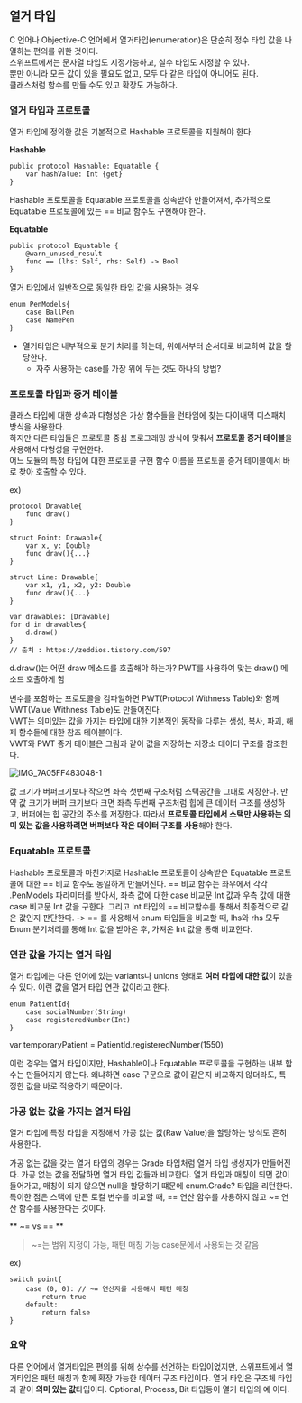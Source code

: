 ## 열거 타입

C 언어나 Objective-C 언어에서 열거타입(enumeration)은 단순히 정수 타입 값을 나열하는 편의를 위한 것이다.  
스위프트에서는 문자열 타입도 지정가능하고, 실수 타입도 지정할 수 있다.  
뿐만 아니라 모든 값이 있을 필요도 없고, 모두 다 같은 타입이 아니어도 된다.  
클래스처럼 함수를 만들 수도 있고 확장도 가능하다.

### 열거 타입과 프로토콜

열거 타입에 정의한 값은 기본적으로 Hashable 프로토콜을 지원해야 한다.

**Hashable**

```
public protocol Hashable: Equatable {
    var hashValue: Int {get}
}
```

Hashable 프로토콜을 Equatable 프로토콜을 상속받아 만들어져서, 추가적으로 Equatable 프로토콜에 있는 == 비교 함수도 구현해야 한다.

**Equatable**

```
public protocol Equatable {
    @warn_unused_result
    func == (lhs: Self, rhs: Self) -> Bool
}
```

열거 타입에서 일반적으로 동일한 타입 값을 사용하는 경우

```
enum PenModels{
    case BallPen
    case NamePen
}
```

-   열거타입은 내부적으로 분기 처리를 하는데, 위에서부터 순서대로 비교하여 값을 할당한다.
    -   자주 사용하는 case를 가장 위에 두는 것도 하나의 방법?

### 프로토콜 타입과 증거 테이블

클래스 타입에 대한 상속과 다형성은 가상 함수들을 런타임에 찾는 다이내믹 디스패치 방식을 사용한다.  
하지만 다른 타입들은 프로토콜 중심 프로그래밍 방식에 맞춰서 **프로토콜 증거 테이블**을 사용해서 다형성을 구현한다.  
어느 모듈의 특정 타입에 대한 프로토콜 구현 함수 이름을 프로토콜 증거 테이블에서 바로 찾아 호출할 수 있다.

ex)
```
protocol Drawable{
	func draw()
}

struct Point: Drawable{
	var x, y: Double
    func draw(){...}
}

struct Line: Drawable{
	var x1, y1, x2, y2: Double
    func draw(){...}
}

var drawables: [Drawable]
for d in drawables{
	d.draw()
}
// 출처 : https://zeddios.tistory.com/597
```

d.draw()는 어떤 draw 메소드를 호출해야 하는가?
PWT를 사용하여 맞는 draw() 메소드 호출하게 함


변수를 포함하는 프로토콜을 컴파일하면 PWT(Protocol Withness Table)와 함께 VWT(Value Withness Table)도 만들어진다.  
VWT는 의미있는 값을 가지는 타입에 대한 기본적인 동작을 다루는 생성, 복사, 파괴, 해제 함수들에 대한 참조 테이블이다.  
VWT와 PWT 증거 테이블은 그림과 같이 값을 저장하는 저장소 데이터 구조를 참조한다.

![IMG_7A05FF483048-1](https://user-images.githubusercontent.com/11826495/131636448-b4dfc4e4-373c-4d1c-90a6-268cdf79a01d.jpeg)

값 크기가 버퍼크기보다 작으면 좌측 첫번째 구조처럼 스택공간을 그대로 저장한다.
만약 값 크기가 버퍼 크기보다 크면 좌측 두번째 구조처럼 힙에 큰 데이터 구조를 생성하고, 버퍼에는 힙 공간의 주소를 저장한다.
따라서 **프로토콜 타입에서 스택만 사용하는 의미 있는 값을 사용하려면 버퍼보다 작은 데이터 구조를 사용**해야 한다.


### Equatable 프로토콜

Hashable 프로토콜과 마찬가지로 Hashable 프로토콜이 상속받은 Equatable 프로토콜에 대한 == 비교 함수도 동일하게 만들어진다.
== 비교 함수는 좌우에서 각각 .PenModels 파라미터를 받아서, 좌측 값에 대한 case 비교문 Int 값과 우측 값에 대한 case 비교문 Int 값을 구한다.
그리고 Int 타입의 == 비교함수를 통해서 최종적으로 같은 값인지 판단한다.
-> == 를 사용해서 enum 타입들을 비교할 때, lhs와 rhs 모두 Enum 분기처리를 통해 Int 값을 받아온 후, 가져온 Int 값을 통해 비교한다.


### 연관 값을 가지는 열거 타입
열거 타입에는 다른 언어에 있는 variants나 unions 형태로 **여러 타입에 대한 값**이 있을 수 있다.
이런 값을 열거 타입 연관 값이라고 한다.

```
enum PatientId{
	case socialNumber(String)
    case registeredNumber(Int)
}
```

var temporaryPatient = PatientId.registeredNumber(1550)

이런 경우는 열거 타입이지만, Hashable이나 Equatable 프로토콜을 구현하는 내부 함수는 만들어지지 않는다.
왜냐하면 case 구문으로 값이 같은지 비교하지 않더라도, 특정한 값을 바로 적용하기 때문이다.


### 가공 없는 값을 가지는 열거 타입

열거 타입에 특정 타입을 지정해서 가공 없는 값(Raw Value)을 할당하는 방식도 흔히 사용한다.

가공 없는 값을 갖는 열거 타입의 경우는 Grade 타입처럼 열거 타입 생성자가 만들어진다.
가공 없는 값을 전달하면 열거 타입 값들과 비교한다.
열거 타입과 매칭이 되면 값이 들어가고, 매칭이 되지 않으면 null을 할당하기 떄문에 enum.Grade? 타입을 리턴한다.
특이한 점은 스택에 만든 로컬 변수를 비교할 때, == 연산 함수를 사용하지 않고 ~= 연산 함수를 사용한다는 것이다.

** ~= vs == **
> ~=는 범위 지정이 가능, 패턴 매칭 가능
> case문에서 사용되는 것 같음

ex) 

```
switch point{
	case (0, 0): // ~= 연산자를 사용해서 패턴 매칭
    	return true
    default: 
    	return false
}
```




### 요약
다른 언어에서 열거타입은 편의를 위해 상수를 선언하는 타입이었지만, 스위프트에서 열거타입은 패턴 매칭과 함께 확장 가능한 데이터 구조 타입이다.
열거 타입은 구조체 타입과 같이 **의미 있는 값**타입이다.
Optional, Process, Bit 타입등이 열거 타입의 예 이다.
